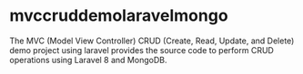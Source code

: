 # mvccruddemolaravelmongo
The MVC (Model View Controller) CRUD (Create, Read, Update, and Delete) demo project using laravel provides the source code to perform CRUD operations using Laravel 8 and MongoDB.
